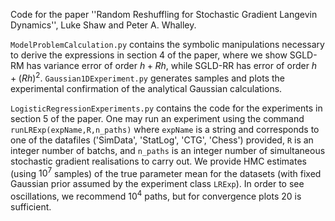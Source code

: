 Code for the paper ''Random Reshuffling for Stochastic Gradient Langevin Dynamics'', Luke Shaw and Peter A. Whalley.

``ModelProblemCalculation.py`` contains the symbolic manipulations necessary to derive the expressions in section 4 of the paper, where we show SGLD-RM has variance error of order $h+Rh$, while SGLD-RR has error of order $h+(Rh)^2$. ``Gaussian1DExperiment.py`` generates samples and plots the experimental confirmation of the analytical Gaussian calculations.

``LogisticRegressionExperiments.py`` contains the code for the experiments in section 5 of the paper. One may run an experiment using the command ``runLRExp(expName,R,n_paths)`` where ``expName`` is a string and corresponds 
to one of the datafiles ('SimData', 'StatLog', 'CTG', 'Chess') provided, ``R`` is an integer number of batchs, and ``n_paths`` is an integer number of simultaneous stochastic gradient realisations to carry out. We provide HMC estimates (using $10^7$ samples) of the true parameter mean for the datasets (with fixed Gaussian prior assumed by the experiment class ``LRExp``).
In order to see oscillations, we recommend $10^4$ paths, but for convergence plots 20 is sufficient.
